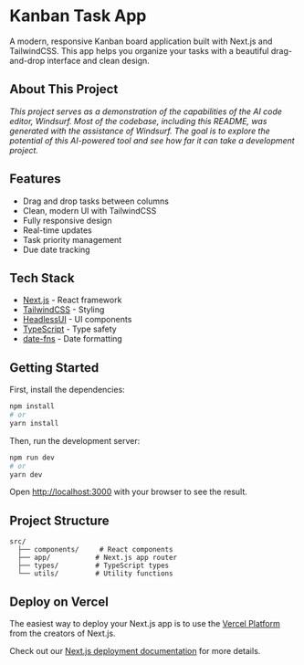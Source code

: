 # Kanban Task App

A modern, responsive Kanban board application built with Next.js and TailwindCSS. This app helps you organize your tasks with a beautiful drag-and-drop interface and clean design.

## About This Project

_This project serves as a demonstration of the capabilities of the AI code editor, Windsurf. Most of the codebase, including this README, was generated with the assistance of Windsurf. The goal is to explore the potential of this AI-powered tool and see how far it can take a development project._

## Features

- Drag and drop tasks between columns
- Clean, modern UI with TailwindCSS
- Fully responsive design
- Real-time updates
- Task priority management
- Due date tracking

## Tech Stack

- [Next.js](https://nextjs.org) - React framework
- [TailwindCSS](https://tailwindcss.com) - Styling
- [HeadlessUI](https://headlessui.com) - UI components
- [TypeScript](https://www.typescriptlang.org/) - Type safety
- [date-fns](https://date-fns.org/) - Date formatting

## Getting Started

First, install the dependencies:

```bash
npm install
# or
yarn install
```

Then, run the development server:

```bash
npm run dev
# or
yarn dev
```

Open [http://localhost:3000](http://localhost:3000) with your browser to see the result.

## Project Structure

```
src/
  ├── components/     # React components
  ├── app/           # Next.js app router
  ├── types/         # TypeScript types
  └── utils/         # Utility functions
```

## Deploy on Vercel

The easiest way to deploy your Next.js app is to use the [Vercel Platform](https://vercel.com/new?utm_medium=default-template&filter=next.js&utm_source=create-next-app&utm_campaign=create-next-app-readme) from the creators of Next.js.

Check out our [Next.js deployment documentation](https://nextjs.org/docs/app/building-your-application/deploying) for more details.

